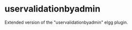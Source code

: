 uservalidationbyadmin
=====================

Extended version of the "uservalidationbyadmin" elgg plugin.